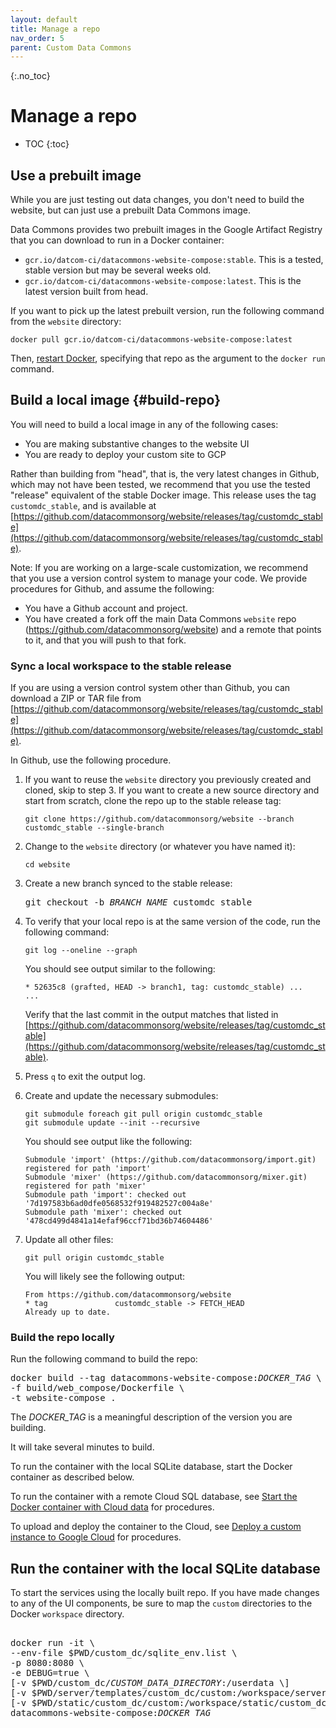 ```yaml
---
layout: default
title: Manage a repo
nav_order: 5
parent: Custom Data Commons
---
```


{:.no_toc}
# Manage a repo

* TOC
{:toc}


## Use a prebuilt image

While you are just testing out data changes, you don't need to build the website, but can just use a prebuilt Data Commons image.

Data Commons provides two prebuilt images in the Google Artifact Registry that you can download to run in a Docker container:

- `gcr.io/datcom-ci/datacommons-website-compose:stable`. This is a tested, stable version but may be several weeks old.
- `gcr.io/datcom-ci/datacommons-website-compose:latest`. This is the latest version built from head.

If you want to pick up the latest prebuilt version, run the following command from the `website` directory:

```shell  
docker pull gcr.io/datcom-ci/datacommons-website-compose:latest
```
Then, [restart Docker](quickstart.md#start-services), specifying that repo as the argument to the `docker run` command.

## Build a local image {#build-repo}

You will need to build a local image in any of the following cases:
- You are making substantive changes to the website UI
- You are ready to deploy your custom site to GCP

Rather than building from "head", that is, the very latest changes in Github, which may not have been tested, we recommend that you use the tested "release" equivalent of the stable Docker image. This release uses the tag `customdc_stable`, and is available at [https://github.com/datacommonsorg/website/releases/tag/customdc_stable](https://github.com/datacommonsorg/website/releases/tag/customdc_stable).

Note: If you are working on a large-scale customization, we recommend that you use a version control system to manage your code. We provide procedures for Github, and assume the following:
- You have a Github account and project.
- You have created a fork off the main Data Commons `website` repo (https://github.com/datacommonsorg/website) and a remote that points to it, and that you will push to that fork. 


### Sync a local workspace to the stable release

If you are using a version control system other than Github, you can download a ZIP or TAR file from [https://github.com/datacommonsorg/website/releases/tag/customdc_stable](https://github.com/datacommonsorg/website/releases/tag/customdc_stable). 

In Github, use the following procedure.

1. If you want to reuse the `website` directory you previously created and cloned, skip to step 3. 
If you want to create a new source directory and start from scratch, clone the repo up to the stable release tag:

      ```
      git clone https://github.com/datacommonsorg/website --branch customdc_stable --single-branch 
      ```
1. Change to the `website` directory (or whatever you have named it):

   ```
   cd website
   ```
1. Create a new branch synced to the stable release:

   <pre>
   git checkout -b <var>BRANCH_NAME</var> customdc_stable
   </pre>

1. To verify that your local repo is at the same version of the code, run the following command:

   ```
   git log --oneline --graph
   ```
   You should see output similar to the following:

   ```
   * 52635c8 (grafted, HEAD -> branch1, tag: customdc_stable) ...
   ...
   ```

   Verify that the last commit in the output matches that listed in [https://github.com/datacommonsorg/website/releases/tag/customdc_stable](https://github.com/datacommonsorg/website/releases/tag/customdc_stable).

1. Press `q` to exit the output log.

1. Create and update the necessary submodules:

   ```
   git submodule foreach git pull origin customdc_stable
   git submodule update --init --recursive
   ```
   You should see output like the following:

   ```
   Submodule 'import' (https://github.com/datacommonsorg/import.git) registered for path 'import'
   Submodule 'mixer' (https://github.com/datacommonsorg/mixer.git) registered for path 'mixer'
   Submodule path 'import': checked out '7d197583b6ad0dfe0568532f919482527c004a8e'
   Submodule path 'mixer': checked out '478cd499d4841a14efaf96ccf71bd36b74604486'
   ```
1. Update all other files:

   ```
   git pull origin customdc_stable
   ```
   You will likely see the following output:

   ```
   From https://github.com/datacommonsorg/website 
   * tag               customdc_stable -> FETCH_HEAD
   Already up to date.
   ```

### Build the repo locally

Run the following command to build the repo:

<pre>
docker build --tag datacommons-website-compose:<var>DOCKER_TAG</var> \
-f build/web_compose/Dockerfile \
-t website-compose .
</pre>

The _DOCKER_TAG_ is a meaningful description of the version you are building.

It will take several minutes to build.

To run the container with the local SQLite database, start the Docker container as described below.

To run the container with a remote Cloud SQL database, see [Start the Docker container with Cloud data](/custom_dc/data_cloud.html#docker-data) for procedures.

To upload and deploy the container to the Cloud, see [Deploy a custom instance to Google Cloud](/custom_dc/deploy_cloud.html) for procedures.

## Run the container with the local SQLite database

To start the services using the locally built repo. If you have made changes to any of the UI components, be sure to map the `custom` directories to the Docker `workspace` directory.

<pre>  
docker run -it \
--env-file $PWD/custom_dc/sqlite_env.list \
-p 8080:8080 \
-e DEBUG=true \
[-v $PWD/custom_dc/<var>CUSTOM_DATA_DIRECTORY</var>:/userdata \]
[-v $PWD/server/templates/custom_dc/custom:/workspace/server/templates/custom_dc/custom \]
[-v $PWD/static/custom_dc/custom:/workspace/static/custom_dc/custom \]
datacommons-website-compose:<var>DOCKER_TAG</var>
</pre>
